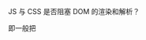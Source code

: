 JS 与 CSS 是否阻塞 DOM 的渲染和解析？
  
即一般把<script>放在<body>尾部，<link>标签放在<head>内部，而页面通过CDN引入第三方框架或库时，基本都是将其<script>标签放在<link>标签前面。

DOM 的解析和 CSS 的解析是分开的，但 render tree的生成是依赖 DOM Tree和 CSSOM Tree的，因此CSS必然会阻塞DOM的渲染，
因此 CSS 不会阻塞 DOM 解析，但是会阻塞 DOM 渲染

JS 会阻塞 DOM 解析
CSS 会阻塞 JS 的执行
浏览器无法预先知道脚本的具体内容，因此在碰到<script>标签时，只好先渲染一次页面，确保<script>脚本内能获取到DOM的最新的样式。倘若在决定渲染页面时，还有尚未加载完成的CSS样式，只能等待其加载完成再去渲染页面。

扫描预加载

浏览器解析 Html 是自上而下一句一句解析

浏览器遇到<script>标签且没有defer或async属性时会触发页面渲染
